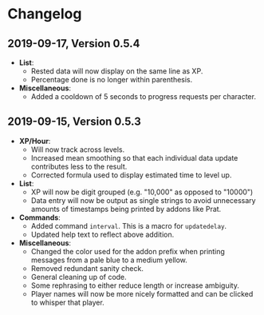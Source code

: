 # Changelog

## 2019-09-17, Version 0.5.4

* **List**:
    * Rested data will now display on the same line as XP.
    * Percentage done is no longer within parenthesis.
* **Miscellaneous**:
    * Added a cooldown of 5 seconds to progress requests per character.

## 2019-09-15, Version 0.5.3

* **XP/Hour**:
    * Will now track across levels.
    * Increased mean smoothing so that each individual data update contributes less to the result.
    * Corrected formula used to display estimated time to level up.
* **List**:
    * XP will now be digit grouped (e.g. "10,000" as opposed to "10000")
    * Data entry will now be output as single strings to avoid unnecessary amounts of timestamps being printed by addons like Prat.
* **Commands**:
    * Added command `interval`. This is a macro for `updatedelay`.
    * Updated help text to reflect above addition.
* **Miscellaneous**:
    * Changed the color used for the addon prefix when printing messages from a pale blue to a medium yellow.
    * Removed redundant sanity check.
    * General cleaning up of code.
    * Some rephrasing to either reduce length or increase ambiguity.
    * Player names will now be more nicely formatted and can be clicked to whisper that player.